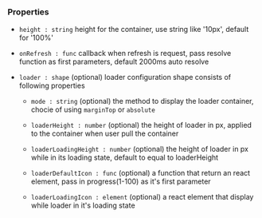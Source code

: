 ### Properties

* `height : string` height for the container, use string like '10px', default for '100%'

* `onRefresh : func` callback when refresh is request, pass resolve function as first parameters, default 2000ms auto resolve

* `loader : shape` (optional) loader configuration shape consists of following properties
    * `mode : string` (optional) the method to display the loader container, chocie of using `marginTop` or `absolute`

    * `loaderHeight : number` (optional) the height of loader in px, applied to the container when user pull the container

    * `loaderLoadingHeight : number` (optional) the height of loader in px while in its loading state, default to equal to loaderHeight

    * `loaderDefaultIcon : func` (optional) a function that return an react element, pass in progress(1-100) as it's first parameter

    * `loaderLoadingIcon : element` (optional) a react element that display while loader in it's loading state